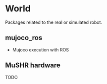 # World
Packages related to the real or simulated robot.

## mujoco_ros
* Mujoco execution with ROS

## MuSHR hardware
TODO